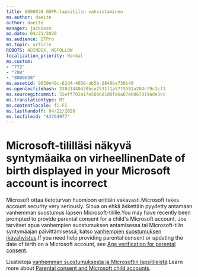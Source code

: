 ```yaml
---
title: 8000038 GDPR-lapsitilin vahvistaminen
ms.author: daeite
author: daeite
manager: jackiesm
ms.date: 04/21/2020
ms.audience: ITPro
ms.topic: article
ROBOTS: NOINDEX, NOFOLLOW
localization_priority: Normal
ms.custom:
- "772"
- "788"
- "8000038"
ms.assetid: 9039e40c-62d4-4658-ab5b-2649ba738c40
ms.openlocfilehash: 238d1440438bce2531f1a57f5592a204cf9c3cf3
ms.sourcegitcommit: 55eff703a17e500681d8fa6a87eb067019ade3cc
ms.translationtype: MT
ms.contentlocale: fi-FI
ms.lasthandoff: 04/22/2020
ms.locfileid: "43764977"
---
```

# <a name="date-of-birth-displayed-in-your-microsoft-account-is-incorrect"></a><span data-ttu-id="79d48-102">Microsoft-tililläsi näkyvä syntymäaika on virheellinen</span><span class="sxs-lookup"><span data-stu-id="79d48-102">Date of birth displayed in your Microsoft account is incorrect</span></span>

<span data-ttu-id="79d48-103">Microsoft ottaa tietoturvan huomioon erittäin vakavasti.</span><span class="sxs-lookup"><span data-stu-id="79d48-103">Microsoft takes account security very seriously.</span></span> <span data-ttu-id="79d48-104">Sinua on ehkä äskettäin pyydetty antamaan vanhemman suostumus lapsen Microsoft-tilille.</span><span class="sxs-lookup"><span data-stu-id="79d48-104">You may have recently been prompted to provide parental consent for a child's Microsoft account.</span></span> <span data-ttu-id="79d48-105">Jos tarvitset apua vanhempien suostumuksen antamisessa tai Microsoft-tilin syntymäajan päivittämisessä, katso [vanhempien suostumuksen ikävahvistus](https://go.microsoft.com/fwlink/p/?linkid=874364).</span><span class="sxs-lookup"><span data-stu-id="79d48-105">If you need help providing parental consent or updating the date of birth on a Microsoft account, see [Age verification for parental consent](https://go.microsoft.com/fwlink/p/?linkid=874364).</span></span>
  
<span data-ttu-id="79d48-106">Lisätietoja [vanhemman suostumuksesta ja Microsoftin lapsitileistä](https://go.microsoft.com/fwlink/p/?linkid=874365).</span><span class="sxs-lookup"><span data-stu-id="79d48-106">Learn more about [Parental consent and Microsoft child accounts](https://go.microsoft.com/fwlink/p/?linkid=874365).</span></span>
  